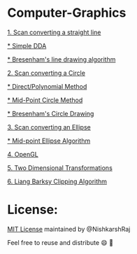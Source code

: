 # Computer-Graphics

[1. Scan converting a straight line](Scan%20converting%20a%20straight%20line)

  [* Simple DDA](Scan%20converting%20a%20straight%20line/SimpleDDA.cpp)
  
  [* Bresenham's line drawing algorithm](Scan%20converting%20a%20straight%20line/Bresenhams.cpp)
  
[2. Scan converting a Circle](Scan%20converting%20a%20circle)

  [* Direct/Polynomial Method](Scan%20converting%20a%20circle/Polynomial_circle.cpp)
  
  [* Mid-Point Circle Method](Scan%20converting%20a%20circle/Mid_point_circle.cpp)
  
  [* Bresenham's Circle Drawing](Scan%20converting%20a%20circle/Bresenham.cpp)

[3. Scan converting an Ellipse](Scan%20converting%20an%20ellipse)

  [* Mid-point Ellipse Algorithm](Scan%20converting%20an%20ellipse/Midpoint_ellipse.cpp)
  
[4. OpenGL](OpenGL/)

[5. Two Dimensional Transformations](2-D%20Transformations)

[6. Liang Barksy Clipping Algorithm](Liang%20Barsky%20Line%20Clipping)
  
# License:

[MIT License](LICENSE) maintained by @NishkarshRaj

Feel free to reuse and distribute :smile: :tada:

